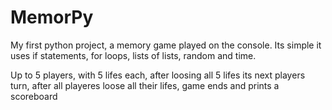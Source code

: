 # MemorPy

My first python project, a memory game played on the console.
Its simple it uses if statements, for loops, lists of lists, random and time.

Up to 5 players, with 5 lifes each, after loosing all 5 lifes its next players turn, after all playeres loose all their lifes, game ends and prints a scoreboard
